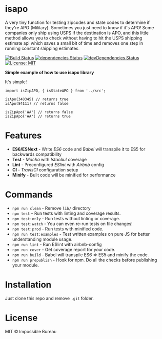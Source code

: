 # isapo

A very tiny function for testing zipcodes and state codes to determine if they're APO (Military). Sometimes you just need to know if it's APO! Some companies only ship using USPS if the destination is APO, and this little method allows you to check without having to hit the USPS shipping estimate api which saves a small bit of time and removes one step in running constant shipping estimates.

[![Build Status](https://travis-ci.org/impossible-bureau/isapo.svg?branch=master)](https://travis-ci.org/impossible-bureau/isapo) [![dependencies Status](https://david-dm.org/impossible-bureau/isapo/status.svg)](https://david-dm.org/impossible-bureau/isapo) [![devDependencies Status](https://david-dm.org/impossible-bureau/isapo/dev-status.svg)](https://david-dm.org/impossible-bureau/isapo?type=dev) [![License: MIT](https://img.shields.io/badge/License-MIT-blue.svg)](https://opensource.org/licenses/MIT)

**Simple example of how to use isapo library**

It's simple!

```
import isZipAPO, { isStateAPO } from '../src';

isApo(340345) // returns true
isApo(84111) // returns false

isZipApo('WA') // returns false
isZipApo('AA') // returns true
```

# Features

* **ES6/ESNext** - Write _ES6_ code and _Babel_ will transpile it to ES5 for backwards compatibility
* **Test** - _Mocha_ with _Istanbul_ coverage
* **Lint** - Preconfigured _ESlint_ with _Airbnb_ config
* **CI** - _TravisCI_ configuration setup
* **Minify** - Built code will be minified for performance

# Commands
- `npm run clean` - Remove `lib/` directory
- `npm test` - Run tests with linting and coverage results.
- `npm test:only` - Run tests without linting or coverage.
- `npm test:watch` - You can even re-run tests on file changes!
- `npm test:prod` - Run tests with minified code.
- `npm run test:examples` - Test written examples on pure JS for better understanding module usage.
- `npm run lint` - Run ESlint with airbnb-config
- `npm run cover` - Get coverage report for your code.
- `npm run build` - Babel will transpile ES6 => ES5 and minify the code.
- `npm run prepublish` - Hook for npm. Do all the checks before publishing your module.

# Installation
Just clone this repo and remove `.git` folder.


# License

MIT © Impossible Bureau

